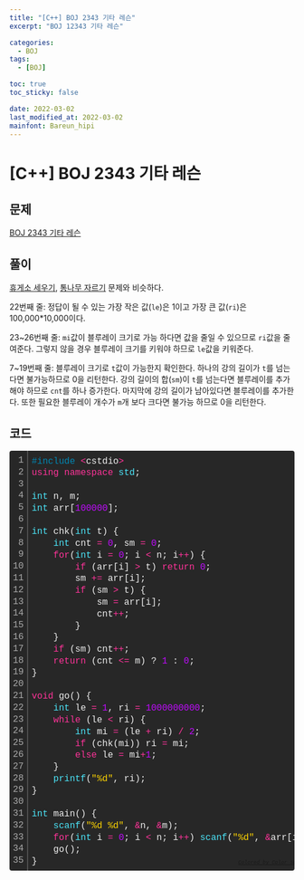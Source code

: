 ```yaml
---
title: "[C++] BOJ 2343 기타 레슨"
excerpt: "BOJ 12343 기타 레슨"

categories:
  - BOJ
tags:
  - [BOJ]

toc: true
toc_sticky: false

date: 2022-03-02
last_modified_at: 2022-03-02
mainfont: Bareun_hipi
---
```


# [C++] BOJ 2343 기타 레슨

## 문제

[BOJ 2343 기타 레슨](https://www.acmicpc.net/problem/2343)

## 풀이

[휴게소 세우기](https://www.acmicpc.net/problem/1114), [통나무 자르기](https://www.acmicpc.net/problem/1114) 문제와 비슷하다.

22번째 줄: 정답이 될 수 있는 가장 작은 값(`le`)은 1이고 가장 큰 값(`ri`)은 100,000\*10,000이다.

23~26번째 줄: `mi`값이 블루레이 크기로 가능 하다면 값을 줄일 수 있으므로 `ri`값을 줄여준다. 그렇지 않을 경우 블루레이 크기를 키워야 하므로 `le`값을 키워준다.

7~19번째 줄: 블루레이 크기로 `t`값이 가능한지 확인한다. 하나의 강의 길이가 `t`를 넘는다면 불가능하므로 0을 리턴한다. 강의 길이의 합(`sm`)이 `t`를 넘는다면 블루레이를 추가해야 하므로 `cnt`를 하나 증가한다. 마지막에 강의 길이가 남아있다면 블루레이를 추가한다. 또한 필요한 블루레이 개수가 `m`개 보다 크다면 불가능 하므로 0을 리턴한다.

## 코드

<div class="colorscripter-code" style="color:#f0f0f0;font-family:Consolas, 'Liberation Mono', Menlo, Courier, monospace !important; position:relative !important;overflow:auto"><table class="colorscripter-code-table" style="margin:0;padding:0;border:none;background-color:#272727;border-radius:4px;" cellspacing="0" cellpadding="0"><tr><td style="padding:6px;border-right:2px solid #4f4f4f"><div style="margin:0;padding:0;word-break:normal;text-align:right;color:#aaa;font-family:Consolas, 'Liberation Mono', Menlo, Courier, monospace !important;line-height:130%"><div style="line-height:130%">1</div><div style="line-height:130%">2</div><div style="line-height:130%">3</div><div style="line-height:130%">4</div><div style="line-height:130%">5</div><div style="line-height:130%">6</div><div style="line-height:130%">7</div><div style="line-height:130%">8</div><div style="line-height:130%">9</div><div style="line-height:130%">10</div><div style="line-height:130%">11</div><div style="line-height:130%">12</div><div style="line-height:130%">13</div><div style="line-height:130%">14</div><div style="line-height:130%">15</div><div style="line-height:130%">16</div><div style="line-height:130%">17</div><div style="line-height:130%">18</div><div style="line-height:130%">19</div><div style="line-height:130%">20</div><div style="line-height:130%">21</div><div style="line-height:130%">22</div><div style="line-height:130%">23</div><div style="line-height:130%">24</div><div style="line-height:130%">25</div><div style="line-height:130%">26</div><div style="line-height:130%">27</div><div style="line-height:130%">28</div><div style="line-height:130%">29</div><div style="line-height:130%">30</div><div style="line-height:130%">31</div><div style="line-height:130%">32</div><div style="line-height:130%">33</div><div style="line-height:130%">34</div><div style="line-height:130%">35</div></div></td><td style="padding:6px 0;text-align:left"><div style="margin:0;padding:0;color:#f0f0f0;font-family:Consolas, 'Liberation Mono', Menlo, Courier, monospace !important;line-height:130%"><div style="padding:0 6px; white-space:pre; line-height:130%"><span style="color:#0086b3">#include</span>&nbsp;<span style="color:#aaffaa"></span><span style="color:#ff3399">&lt;</span>cstdio<span style="color:#aaffaa"></span><span style="color:#ff3399">&gt;</span></div><div style="padding:0 6px; white-space:pre; line-height:130%"><span style="color:#ff3399">using</span>&nbsp;<span style="color:#ff3399">namespace</span>&nbsp;<span style="color:#4be6fa">std</span>;</div><div style="padding:0 6px; white-space:pre; line-height:130%">&nbsp;</div><div style="padding:0 6px; white-space:pre; line-height:130%"><span style="color:#4be6fa">int</span>&nbsp;n,&nbsp;m;</div><div style="padding:0 6px; white-space:pre; line-height:130%"><span style="color:#4be6fa">int</span>&nbsp;arr[<span style="color:#c10aff">100000</span>];</div><div style="padding:0 6px; white-space:pre; line-height:130%">&nbsp;</div><div style="padding:0 6px; white-space:pre; line-height:130%"><span style="color:#4be6fa">int</span>&nbsp;chk(<span style="color:#4be6fa">int</span>&nbsp;t)&nbsp;{</div><div style="padding:0 6px; white-space:pre; line-height:130%">&nbsp;&nbsp;&nbsp;&nbsp;<span style="color:#4be6fa">int</span>&nbsp;cnt&nbsp;<span style="color:#aaffaa"></span><span style="color:#ff3399">=</span>&nbsp;<span style="color:#c10aff">0</span>,&nbsp;sm&nbsp;<span style="color:#aaffaa"></span><span style="color:#ff3399">=</span>&nbsp;<span style="color:#c10aff">0</span>;</div><div style="padding:0 6px; white-space:pre; line-height:130%">&nbsp;&nbsp;&nbsp;&nbsp;<span style="color:#ff3399">for</span>(<span style="color:#4be6fa">int</span>&nbsp;i&nbsp;<span style="color:#aaffaa"></span><span style="color:#ff3399">=</span>&nbsp;<span style="color:#c10aff">0</span>;&nbsp;i&nbsp;<span style="color:#aaffaa"></span><span style="color:#ff3399">&lt;</span>&nbsp;n;&nbsp;i<span style="color:#aaffaa"></span><span style="color:#ff3399">+</span><span style="color:#aaffaa"></span><span style="color:#ff3399">+</span>)&nbsp;{</div><div style="padding:0 6px; white-space:pre; line-height:130%">&nbsp;&nbsp;&nbsp;&nbsp;&nbsp;&nbsp;&nbsp;&nbsp;<span style="color:#ff3399">if</span>&nbsp;(arr[i]&nbsp;<span style="color:#aaffaa"></span><span style="color:#ff3399">&gt;</span>&nbsp;t)&nbsp;<span style="color:#ff3399">return</span>&nbsp;<span style="color:#c10aff">0</span>;</div><div style="padding:0 6px; white-space:pre; line-height:130%">&nbsp;&nbsp;&nbsp;&nbsp;&nbsp;&nbsp;&nbsp;&nbsp;sm&nbsp;<span style="color:#aaffaa"></span><span style="color:#ff3399">+</span><span style="color:#aaffaa"></span><span style="color:#ff3399">=</span>&nbsp;arr[i];</div><div style="padding:0 6px; white-space:pre; line-height:130%">&nbsp;&nbsp;&nbsp;&nbsp;&nbsp;&nbsp;&nbsp;&nbsp;<span style="color:#ff3399">if</span>&nbsp;(sm&nbsp;<span style="color:#aaffaa"></span><span style="color:#ff3399">&gt;</span>&nbsp;t)&nbsp;{</div><div style="padding:0 6px; white-space:pre; line-height:130%">&nbsp;&nbsp;&nbsp;&nbsp;&nbsp;&nbsp;&nbsp;&nbsp;&nbsp;&nbsp;&nbsp;&nbsp;sm&nbsp;<span style="color:#aaffaa"></span><span style="color:#ff3399">=</span>&nbsp;arr[i];</div><div style="padding:0 6px; white-space:pre; line-height:130%">&nbsp;&nbsp;&nbsp;&nbsp;&nbsp;&nbsp;&nbsp;&nbsp;&nbsp;&nbsp;&nbsp;&nbsp;cnt<span style="color:#aaffaa"></span><span style="color:#ff3399">+</span><span style="color:#aaffaa"></span><span style="color:#ff3399">+</span>;</div><div style="padding:0 6px; white-space:pre; line-height:130%">&nbsp;&nbsp;&nbsp;&nbsp;&nbsp;&nbsp;&nbsp;&nbsp;}</div><div style="padding:0 6px; white-space:pre; line-height:130%">&nbsp;&nbsp;&nbsp;&nbsp;}</div><div style="padding:0 6px; white-space:pre; line-height:130%">&nbsp;&nbsp;&nbsp;&nbsp;<span style="color:#ff3399">if</span>&nbsp;(sm)&nbsp;cnt<span style="color:#aaffaa"></span><span style="color:#ff3399">+</span><span style="color:#aaffaa"></span><span style="color:#ff3399">+</span>;</div><div style="padding:0 6px; white-space:pre; line-height:130%">&nbsp;&nbsp;&nbsp;&nbsp;<span style="color:#ff3399">return</span>&nbsp;(cnt&nbsp;<span style="color:#aaffaa"></span><span style="color:#ff3399">&lt;</span><span style="color:#aaffaa"></span><span style="color:#ff3399">=</span>&nbsp;m)&nbsp;?&nbsp;<span style="color:#c10aff">1</span>&nbsp;:&nbsp;<span style="color:#c10aff">0</span>;</div><div style="padding:0 6px; white-space:pre; line-height:130%">}</div><div style="padding:0 6px; white-space:pre; line-height:130%">&nbsp;</div><div style="padding:0 6px; white-space:pre; line-height:130%"><span style="color:#ff3399">void</span>&nbsp;go()&nbsp;{</div><div style="padding:0 6px; white-space:pre; line-height:130%">&nbsp;&nbsp;&nbsp;&nbsp;<span style="color:#4be6fa">int</span>&nbsp;le&nbsp;<span style="color:#aaffaa"></span><span style="color:#ff3399">=</span>&nbsp;<span style="color:#c10aff">1</span>,&nbsp;ri&nbsp;<span style="color:#aaffaa"></span><span style="color:#ff3399">=</span>&nbsp;<span style="color:#c10aff">1000000000</span>;</div><div style="padding:0 6px; white-space:pre; line-height:130%">&nbsp;&nbsp;&nbsp;&nbsp;<span style="color:#ff3399">while</span>&nbsp;(le&nbsp;<span style="color:#aaffaa"></span><span style="color:#ff3399">&lt;</span>&nbsp;ri)&nbsp;{</div><div style="padding:0 6px; white-space:pre; line-height:130%">&nbsp;&nbsp;&nbsp;&nbsp;&nbsp;&nbsp;&nbsp;&nbsp;<span style="color:#4be6fa">int</span>&nbsp;mi&nbsp;<span style="color:#aaffaa"></span><span style="color:#ff3399">=</span>&nbsp;(le&nbsp;<span style="color:#aaffaa"></span><span style="color:#ff3399">+</span>&nbsp;ri)&nbsp;<span style="color:#aaffaa"></span><span style="color:#ff3399">/</span>&nbsp;<span style="color:#c10aff">2</span>;</div><div style="padding:0 6px; white-space:pre; line-height:130%">&nbsp;&nbsp;&nbsp;&nbsp;&nbsp;&nbsp;&nbsp;&nbsp;<span style="color:#ff3399">if</span>&nbsp;(chk(mi))&nbsp;ri&nbsp;<span style="color:#aaffaa"></span><span style="color:#ff3399">=</span>&nbsp;mi;</div><div style="padding:0 6px; white-space:pre; line-height:130%">&nbsp;&nbsp;&nbsp;&nbsp;&nbsp;&nbsp;&nbsp;&nbsp;<span style="color:#ff3399">else</span>&nbsp;le&nbsp;<span style="color:#aaffaa"></span><span style="color:#ff3399">=</span>&nbsp;mi<span style="color:#aaffaa"></span><span style="color:#ff3399">+</span><span style="color:#c10aff">1</span>;</div><div style="padding:0 6px; white-space:pre; line-height:130%">&nbsp;&nbsp;&nbsp;&nbsp;}</div><div style="padding:0 6px; white-space:pre; line-height:130%">&nbsp;&nbsp;&nbsp;&nbsp;<span style="color:#4be6fa">printf</span>(<span style="color:#ffd500">"%d"</span>,&nbsp;ri);</div><div style="padding:0 6px; white-space:pre; line-height:130%">}</div><div style="padding:0 6px; white-space:pre; line-height:130%">&nbsp;</div><div style="padding:0 6px; white-space:pre; line-height:130%"><span style="color:#4be6fa">int</span>&nbsp;main()&nbsp;{</div><div style="padding:0 6px; white-space:pre; line-height:130%">&nbsp;&nbsp;&nbsp;&nbsp;<span style="color:#4be6fa">scanf</span>(<span style="color:#ffd500">"%d&nbsp;%d"</span>,&nbsp;<span style="color:#aaffaa"></span><span style="color:#ff3399">&amp;</span>n,&nbsp;<span style="color:#aaffaa"></span><span style="color:#ff3399">&amp;</span>m);</div><div style="padding:0 6px; white-space:pre; line-height:130%">&nbsp;&nbsp;&nbsp;&nbsp;<span style="color:#ff3399">for</span>(<span style="color:#4be6fa">int</span>&nbsp;i&nbsp;<span style="color:#aaffaa"></span><span style="color:#ff3399">=</span>&nbsp;<span style="color:#c10aff">0</span>;&nbsp;i&nbsp;<span style="color:#aaffaa"></span><span style="color:#ff3399">&lt;</span>&nbsp;n;&nbsp;i<span style="color:#aaffaa"></span><span style="color:#ff3399">+</span><span style="color:#aaffaa"></span><span style="color:#ff3399">+</span>)&nbsp;<span style="color:#4be6fa">scanf</span>(<span style="color:#ffd500">"%d"</span>,&nbsp;<span style="color:#aaffaa"></span><span style="color:#ff3399">&amp;</span>arr[i]);</div><div style="padding:0 6px; white-space:pre; line-height:130%">&nbsp;&nbsp;&nbsp;&nbsp;go();</div><div style="padding:0 6px; white-space:pre; line-height:130%">}</div></div><div style="text-align:right;margin-top:-13px;margin-right:5px;font-size:9px;font-style:italic"><a href="http://colorscripter.com/info#e" target="_blank" style="color:#4f4f4ftext-decoration:none">Colored by Color Scripter</a></div></td><td style="vertical-align:bottom;padding:0 2px 4px 0"><a href="http://colorscripter.com/info#e" target="_blank" style="text-decoration:none;color:white"><span style="font-size:9px;word-break:normal;background-color:#4f4f4f;color:white;border-radius:10px;padding:1px">cs</span></a></td></tr></table></div>
